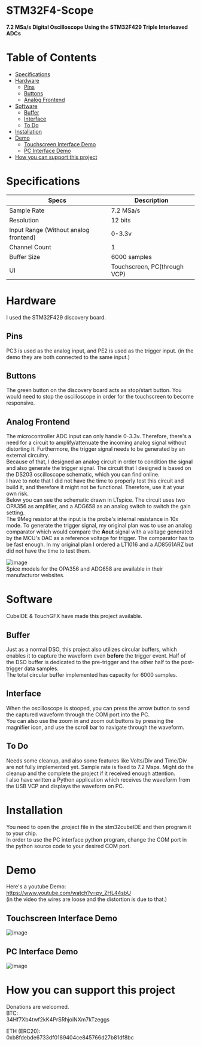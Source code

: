 # STM32F4-Scope
**7.2 MSa/s Digital Oscilloscope Using the STM32F429 Triple Interleaved ADCs**

# Table of Contents
- [Specifications](#specifications)
- [Hardware](#hardware)
  * [Pins](#pins)
  * [Buttons](#buttons)
  * [Analog Frontend](#Analog-Frontend)
- [Software](#software)
  * [Buffer](#buffer)
  * [Interface](#interface)
  * [To Do](#to-do)
- [Installation](#installation)
- [Demo](#demo)
  * [Touchscreen Interface Demo](#touchscreen-interface-demo)
  * [PC Interface Demo](#pc-interface-demo)
- [How you can support this project](#how-you-can-support-this-project)




# Specifications
| Specs | Description |
| ----- | ----------- |
| Sample Rate | 7.2 MSa/s |
| Resolution | 12 bits |
| Input Range (Without analog frontend) | 0-3.3v |
| Channel Count | 1 |
| Buffer Size | 6000 samples |
| UI | Touchscreen, PC(through VCP) |

# Hardware
I used the STM32F429 discovery board. <br>
## Pins
PC3 is used as the analog input, and PE2 is used as the trigger input. (in the demo they are both connected to the same input.) <br>
## Buttons
The green button on the discovery board acts as stop/start button. You would need to stop the oscilloscope in order for the touchscreen to become responsive. <br>
## Analog Frontend
The microcontroller ADC input can only handle 0-3.3v. Therefore, there's a need for a circuit to amplify/attenuate the incoming analog signal without distorting it. Furthermore, the trigger signal needs to be generated by an external circuitry.<br>
Because of that, I designed an analog circuit in order to condition the signal and also generate the trigger signal. The circuit that I designed is based on the DS203 oscilloscope schematic, which you can find online. <br>
I have to note that I did not have the time to properly test this circuit and build it, and therefore it might not be functional. Therefore, use it at your own risk. <br>
Below you can see the schematic drawn in LTspice. The circuit uses two OPA356 as amplifier, and a ADG658 as an analog switch to switch the gain setting.<br>
The 9Meg resistor at the input is the probe's internal resistance in 10x mode. To generate the trigger signal, my original plan was to use an analog comparator which would compare the **Aout** signal with a voltage generated by the MCU's DAC as a reference voltage for trigger. The comparator has to be fast enough. In my original plan I ordered a LT1016 and a AD8561ARZ but did not have the time to test them.<br>

![image](https://user-images.githubusercontent.com/8644346/203639045-62c28868-7a2b-47c0-8650-a5507ca19b71.png)
<br> Spice models for the OPA356 and ADG658 are available in their manufacturor websites. <br>

# Software
CubeIDE & TouchGFX have made this project available. <br>
## Buffer
Just as a normal DSO, this project also utilizes circular buffers, which enables it to capture the waveform even **before** the trigger event. Half of the DSO buffer is dedicated to the pre-trigger and the other half to the post-trigger data samples. <br>
The total circular buffer implemented has capacity for 6000 samples. <br>
## Interface
When the oscilloscope is stooped, you can press the arrow button to send the captured waveform through the COM port into the PC. <br>
You can also use the zoom in and zoom out buttons by pressing the magnifier icon, and use the scroll bar to navigate through the waveform. <br>
## To Do
Needs some cleanup, and also some features like Volts/Div and Time/Div are not fully implemented yet. Sample rate is fixed to 7.2 Msps. Might do the cleanup and the complete the project if it received enough attention. <br>
I also have written a Python application which receives the waveform from the USB VCP and displays the waveform on PC.

# Installation
You need to open the .project file in the stm32cubeIDE and then program it to your chip. <br>
In order to use the PC interface python program, change the COM port in the python source code to your desired COM port.

# Demo
Here's a youtube Demo:<br>
https://www.youtube.com/watch?v=pv_ZHL44sbU<br>
(in the video the wires are loose and the distortion is due to that.)<br>
## Touchscreen Interface Demo
![image](https://user-images.githubusercontent.com/8644346/178038125-e4bdb67a-f545-4dda-a86f-d97f4b7a3c98.png) <br>
## PC Interface Demo
![image](https://user-images.githubusercontent.com/8644346/186186668-074957f8-7df2-4b6a-9288-2991fcd593d2.png)


# How you can support this project
Donations are welcomed.<br>
BTC:<br>
34Hf7Xb4twf2kK4PrSRhjoiNXm7kTzeggs

ETH (ERC20):<br>
0xb8fdebde6733df0189404ce845766d27b81df8bc
